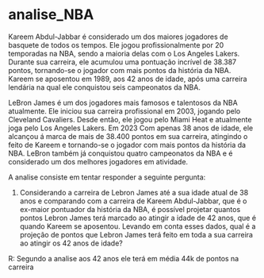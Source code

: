 # analise_NBA


Kareem Abdul-Jabbar é considerado um dos maiores jogadores de basquete de todos os tempos. Ele jogou profissionalmente por 20 temporadas na NBA, sendo a maioria delas com o Los Angeles Lakers. Durante sua carreira, ele acumulou uma pontuação incrível de 38.387 pontos, tornando-se o jogador com mais pontos da história da NBA. Kareem se aposentou em 1989, aos 42 anos de idade, após uma carreira lendária na qual ele conquistou seis campeonatos da NBA.

LeBron James é um dos jogadores mais famosos e talentosos da NBA atualmente. Ele iniciou sua carreira profissional em 2003, jogando pelo Cleveland Cavaliers. Desde então, ele jogou pelo Miami Heat e atualmente joga pelo Los Angeles Lakers. Em 2023 Com apenas 38 anos de idade, ele alcançou á marca de mais de 38.400 pontos em sua carreira, atingindo o feito de Kareem e tornando-se o jogador com mais pontos da história da NBA. LeBron também já conquistou quatro campeonatos da NBA e é considerado um dos melhores jogadores em atividade.


A analise consiste em tentar responder a seguinte pergunta:

1. Considerando a carreira de Lebron James até a sua idade atual de 38 anos e comparando com a carreira de Kareem Abdul-Jabbar, que é o ex-maior pontuador da história da NBA, é possível projetar quantos pontos Lebron James terá marcado ao atingir a idade de 42 anos, que é quando Kareem se aposentou. Levando em conta esses dados, qual é a projeção de pontos que Lebron James terá feito em toda a sua carreira ao atingir os 42 anos de idade?

R: Segundo a analise aos 42 anos ele terá em média 44k de pontos na carreira
